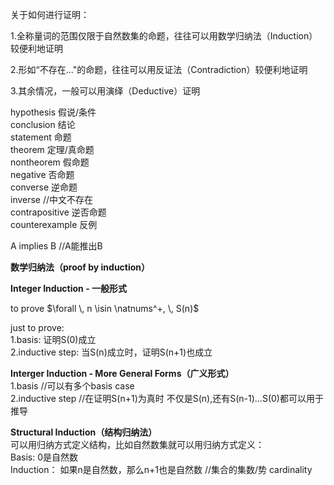  关于如何进行证明：  
 
1\.全称量词的范围仅限于自然数集的命题，往往可以用数学归纳法（Induction）较便利地证明  

2\.形如“不存在..."的命题，往往可以用反证法（Contradiction）较便利地证明  

3\.其余情况，一般可以用演绎（Deductive）证明  

hypothesis 假说/条件  
conclusion 结论  
statement 命题  
theorem 定理/真命题    
nontheorem 假命题    
negative 否命题  
converse 逆命题  
inverse //中文不存在  
contrapositive 逆否命题  
counterexample 反例  

A implies B //A能推出B  


**数学归纳法（proof by induction）**

**Integer Induction - 一般形式**

to prove $\forall \, n \isin \natnums^+, \, S(n)$  

just to prove:  
1\.basis: 证明S(0)成立  
2\.inductive step: 当S(n)成立时，证明S(n+1)也成立 

**Interger Induction - More General Forms（广义形式）**  
1\.basis //可以有多个basis case    
2\.inductive step  //在证明S(n+1)为真时 不仅是S(n),还有S(n-1)...S(0)都可以用于推导  

**Structural Induction（结构归纳法）**  
可以用归纳方式定义结构，比如自然数集就可以用归纳方式定义：  
Basis: 0是自然数  
Induction： 如果n是自然数，那么n+1也是自然数 //集合的集数/势 cardinality    

   

